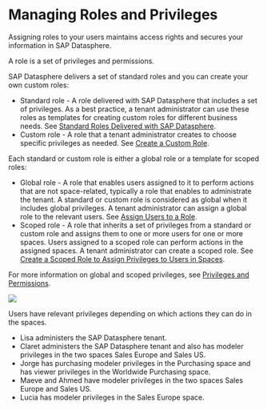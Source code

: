 <!-- loio3740dacbc2794f33bb5d8d42216cc3bc -->

# Managing Roles and Privileges

Assigning roles to your users maintains access rights and secures your information in SAP Datasphere.

A role is a set of privileges and permissions.

SAP Datasphere delivers a set of standard roles and you can create your own custom roles:

-   Standard role - A role delivered with SAP Datasphere that includes a set of privileges. As a best practice, a tenant administrator can use these roles as templates for creating custom roles for different business needs. See [Standard Roles Delivered with SAP Datasphere](standard-roles-delivered-with-sap-datasphere-a50a51d.md).
-   Custom role - A role that a tenant administrator creates to choose specific privileges as needed. See [Create a Custom Role](create-a-custom-role-862b88e.md).

Each standard or custom role is either a global role or a template for scoped roles:

-   Global role - A role that enables users assigned to it to perform actions that are not space-related, typically a role that enables to administrate the tenant. A standard or custom role is considered as global when it includes global privileges. A tenant administrator can assign a global role to the relevant users. See [Assign Users to a Role](assign-users-to-a-role-57a7880.md).
-   Scoped role - A role that inherits a set of privileges from a standard or custom role and assigns them to one or more users for one or more spaces. Users assigned to a scoped role can perform actions in the assigned spaces. A tenant administrator can create a scoped role. See [Create a Scoped Role to Assign Privileges to Users in Spaces](create-a-scoped-role-to-assign-privileges-to-users-in-spaces-b5c4e0b.md).

For more information on global and scoped privileges, see [Privileges and Permissions](privileges-and-permissions-d7350c6.md).

![](images/RolesGraph_638d925.png)

Users have relevant privileges depending on which actions they can do in the spaces.

-   Lisa administers the SAP Datasphere tenant.
-   Claret administers the SAP Datasphere tenant and also has modeler privileges in the two spaces Sales Europe and Sales US.
-   Jorge has purchasing modeler privileges in the Purchasing space and has viewer privileges in the Worldwide Purchasing space.
-   Maeve and Ahmed have modeler privileges in the two spaces Sales Europe and Sales US.
-   Lucia has modeler privileges in the Sales Europe space.

